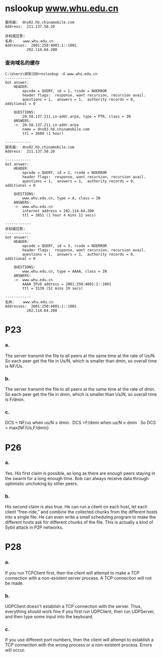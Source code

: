 # nslookup www.whu.edu.cn
~~~
服务器:  dns02.hb.chinamobile.com
Address:  211.137.58.20

非权威应答:
名称:    www.whu.edu.cn
Addresses:  2001:250:4001:1::1001
          202.114.64.200
~~~
### 查询域名的缓存
~~~
C:\Users\碎影沉砂>nslookup -d www.whu.edu.cn
------------
Got answer:
    HEADER:
        opcode = QUERY, id = 1, rcode = NOERROR
        header flags:  response, want recursion, recursion avail.
        questions = 1,  answers = 1,  authority records = 0,  additional = 0

    QUESTIONS:
        20.58.137.211.in-addr.arpa, type = PTR, class = IN
    ANSWERS:
    ->  20.58.137.211.in-addr.arpa
        name = dns02.hb.chinamobile.com
        ttl = 3600 (1 hour)

------------
服务器:  dns02.hb.chinamobile.com
Address:  211.137.58.20

------------
Got answer:
    HEADER:
        opcode = QUERY, id = 2, rcode = NOERROR
        header flags:  response, want recursion, recursion avail.
        questions = 1,  answers = 1,  authority records = 0,  additional = 0

    QUESTIONS:
        www.whu.edu.cn, type = A, class = IN
    ANSWERS:
    ->  www.whu.edu.cn
        internet address = 202.114.64.200
        ttl = 3851 (1 hour 4 mins 11 secs)

------------
非权威应答:
------------
Got answer:
    HEADER:
        opcode = QUERY, id = 3, rcode = NOERROR
        header flags:  response, want recursion, recursion avail.
        questions = 1,  answers = 1,  authority records = 0,  additional = 0

    QUESTIONS:
        www.whu.edu.cn, type = AAAA, class = IN
    ANSWERS:
    ->  www.whu.edu.cn
        AAAA IPv6 address = 2001:250:4001:1::1001
        ttl = 3139 (52 mins 19 secs)

------------
名称:    www.whu.edu.cn
Addresses:  2001:250:4001:1::1001
          202.114.64.200
~~~
# P23
### a.
The server transmit the file to all peers at the same time at the rate of Us/N. So each peer get the file in Us/N, which is smaller than dmin, so overall time is NF/Us.
### b.
The server transmit the file to all peers at the same time at the rate of dmin. So each peer get the file in dmin, which is smaller than Us/N, so overall time is F/dmin.
### c.
DCS = NF/us when us/N ≤ dmin. 
	DCS =F/dmin when us/N ≥ dmin  
	So DCS = max{NF/Us,F/dmin}
# P26
### a.
Yes. His first claim is possible, as long as there are enough peers staying in the swarm for a long enough time. Bob can always receive data through optimistic unchoking by other peers. 

### b.
His second claim is also true. He can run a client on each host, let each client  “free-ride,” and combine the collected chunks from the different hosts into a single file. He can even write a small scheduling program to make the different hosts ask for different chunks of the file. This is actually a kind of Sybil attack in P2P networks. 

# P28
### a.
If you run TCPClient first, then the client will attempt to make a TCP connection with a non-existent server process. A TCP connection will not be made.
### b.
UDPClient doesn't establish a TCP connection with the server. Thus, everything should work fine if you first run UDPClient, then run UDPServer, and then type some input into the keyboard.
### c.
If you use different port numbers, then the client will attempt to establish a TCP connection with the wrong process or a non-existent process. Errors will occur.

